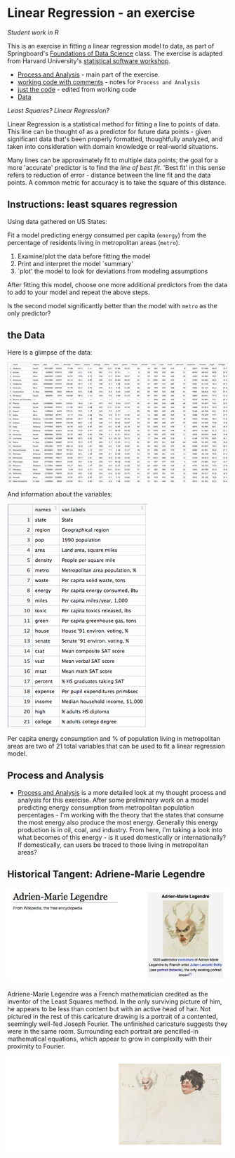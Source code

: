Linear Regression - an exercise
===============================

_Student work in R_

This is an exercise in fitting a linear regression model to data, as part of Springboard's [Foundations of Data Science](https://www.springboard.com/workshops/data-science/learn#1090-data-analysis-in-depth) class. The exercise is adapted from Harvard University's [statistical software workshop](http://tutorials.iq.harvard.edu/R/Rstatistics/Rstatistics.html).

- [Process and Analysis](process-analysis.md) - main part of the exercise.
- [working code with comments](linear-regression.R) - notes for `Process and Analysis`
- [just the code](LR-straightcode.R) - edited from working code
- [Data](data)

_Least Squares? Linear Regression?_

Linear Regression is a statistical method for fitting a line to points of data. This line can be thought of as a predictor for future data points - given significant data that's been properly formatted, thoughtfully analyzed, and taken into consideration with domain knowledge or real-world situations. 

Many lines can be approximately fit to multiple data points; the goal for a more 'accurate' predictor is to find the _line of best fit_. 'Best fit' in this sense refers to reduction of error - distance between the line fit and the data points. A common metric for accuracy is to take the square of this distance. 

## Instructions: least squares regression

Using data gathered on US States:

Fit a model predicting energy consumed per capita (`energy`) from the percentage of residents living in metropolitan areas (`metro`).

1. Examine/plot the data before fitting the model
2. Print and interpret the model `summary'
3. `plot' the model to look for deviations from modeling assumptions

After fitting this model, choose one more additional predictors from the data to add to your model and repeat the above steps. 

Is the second model significantly better than the model with `metro` as the only predictor?


## the Data

Here is a glimpse of the data:

![sampledata01](plots/sampledata01.png)

And information about the variables:

![attributes](plots/sampledata02.png)

Per capita energy consumption and % of population living in metropolitan areas are two of 21 total variables that can be used to fit a linear regression model. 

## Process and Analysis

- [Process and Analysis](process-analysis.md) is a more detailed look at my thought process and analysis for this exercise. After some preliminary work on a model predicting energy consumption from metropolitan population percentages - I'm working with the theory that the states that consume the most energy also produce the most energy. Generally this energy production is in oil, coal, and industry. From here, I'm taking a look into what becomes of this energy - is it used domestically or internationally? If domestically, can users be traced to those living in metropolitan areas? 

## Historical Tangent: Adriene-Marie Legendre

![Adriene-Marie Legendre](plots/legendre.jpg)

Adriene-Marie Legendre was a French mathematician credited as the inventor of the Least Squares method. In the only surviving picture of him, he appears to be less than content but with an active head of hair. Not pictured in the rest of this caricature drawing is a portrait of a contented, seemingly well-fed Joseph Fourier. The unfinished caricature suggests they were in the same room. Surrounding each portrait are pencilled-in mathematical equations, which appear to grow in complexity with their proximity to Fourier. 

![Legendre and Fourier](plots/legendre_fourier.jpg)





